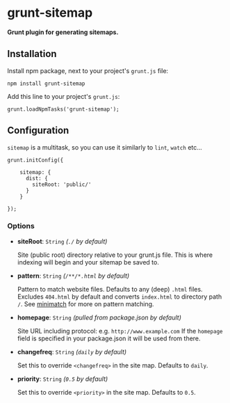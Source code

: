 grunt-sitemap
=============

**Grunt plugin for generating sitemaps.**


## Installation

Install npm package, next to your project's `grunt.js` file:

    npm install grunt-sitemap

Add this line to your project's `grunt.js`:

    grunt.loadNpmTasks('grunt-sitemap');


## Configuration

`sitemap` is a multitask, so you can use it similarly to `lint`, `watch` etc...


	grunt.initConfig({
	
	    sitemap: {
	      dist: {
	      	siteRoot: 'public/'
	      }
	    }
	
	});

### Options


* **siteRoot**: `String` *(`./` by default)*

	Site (public root) directory relative to your grunt.js file.
	This is where indexing will begin and your sitemap be saved to.

* **pattern**: `String` *(`/**/*.html` by default)*

	Pattern to match website files. Defaults to any (deep) `.html` files.
	Excludes `404.html` by default and converts `index.html` to directory path `/`.
	See [minimatch](https://github.com/isaacs/minimatch) for more on pattern matching.

* **homepage**: `String` *(pulled from package.json by default)*
	
	Site URL including protocol: e.g. `http://www.example.com`
	If the `homepage` field is specified in your package.json it will be used from there.

* **changefreq**: `String` *(`daily` by default)*

	Set this to override `<changefreq>` in the site map. Defaults to `daily`.

* **priority**: `String` *(`0.5` by default)*

	Set this to override `<priority>` in the site map. Defaults to `0.5`.
